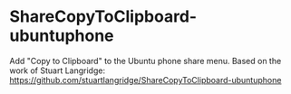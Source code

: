 # ShareCopyToClipboard-ubuntuphone
Add "Copy to Clipboard" to the Ubuntu phone share menu.
Based on the work of Stuart Langridge: https://github.com/stuartlangridge/ShareCopyToClipboard-ubuntuphone
